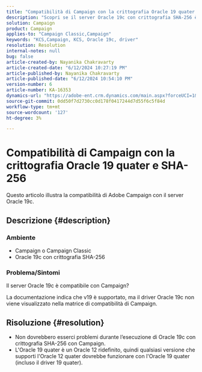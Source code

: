 ```yaml
---
title: "Compatibilità di Campaign con la crittografia Oracle 19 quater e SHA-256"
description: "Scopri se il server Oracle 19c con crittografia SHA-256 è compatibile con Campaign."
solution: Campaign
product: Campaign
applies-to: "Campaign Classic,Campaign"
keywords: "KCS,Campaign, KCS, Oracle 19c, driver"
resolution: Resolution
internal-notes: null
bug: false
article-created-by: Nayanika Chakravarty
article-created-date: "6/12/2024 10:27:19 PM"
article-published-by: Nayanika Chakravarty
article-published-date: "6/12/2024 10:54:10 PM"
version-number: 6
article-number: KA-16353
dynamics-url: "https://adobe-ent.crm.dynamics.com/main.aspx?forceUCI=1&pagetype=entityrecord&etn=knowledgearticle&id=2ded01ea-0a29-ef11-840a-000d3a3764e0"
source-git-commit: 0dd50f7d2730cc0d178f0417244d7d55f6c5f84d
workflow-type: tm+mt
source-wordcount: '127'
ht-degree: 3%

---
```


# Compatibilità di Campaign con la crittografia Oracle 19 quater e SHA-256


Questo articolo illustra la compatibilità di Adobe Campaign con il server Oracle 19c.

## Descrizione {#description}


### <b>Ambiente</b>

- Campaign o Campaign Classic
- Oracle 19c con crittografia SHA-256


### <b>Problema/Sintomi</b>

Il server Oracle 19c è compatibile con Campaign?

La documentazione indica che v19 è supportato, ma il driver Oracle 19c non viene visualizzato nella matrice di compatibilità di Campaign.


## Risoluzione {#resolution}


- Non dovrebbero esserci problemi durante l’esecuzione di Oracle 19c con crittografia SHA-256 con Campaign.
- L&#39;Oracle 19 quater è un Oracle 12 ridefinito, quindi qualsiasi versione che supporti l&#39;Oracle 12 quater dovrebbe funzionare con l&#39;Oracle 19 quater (incluso il driver 19 quater).



